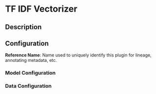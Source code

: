 
# TF IDF Vectorizer

## Description

## Configuration
**Reference Name**: Name used to uniquely identify this plugin for lineage, annotating metadata, etc.

### Model Configuration

### Data Configuration
